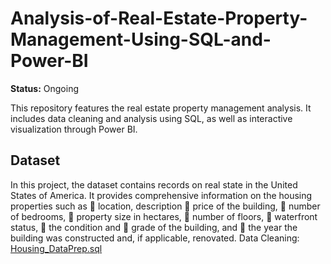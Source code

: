 # Analysis-of-Real-Estate-Property-Management-Using-SQL-and-Power-BI
**Status:** Ongoing 

This repository features the real estate property management analysis. It includes data cleaning and analysis using SQL, as well as interactive visualization through Power BI.


## Dataset
In this project, the dataset contains records on real state in the United States of America. It provides
comprehensive information on the housing properties such as
 location, description
 price of the building,
 number of bedrooms,
 property size in hectares,
 number of floors,
 waterfront status,
 the condition and
 grade of the building, and
 the year the building was constructed and, if applicable, renovated.
Data Cleaning: [Housing_DataPrep.sql](https://github.com/macababbadcherry/Analysis-of-Real-Estate-Property-Management-Using-SQL-and-Power-BI/blob/main/Housing_DataPrep.sql)
